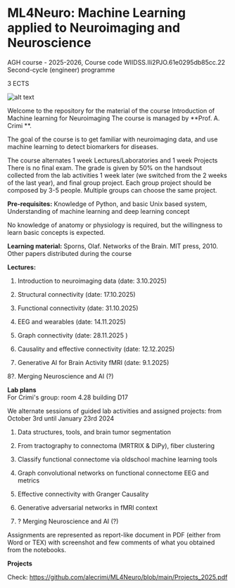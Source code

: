 # ML4Neuro:  Machine Learning applied to Neuroimaging and Neuroscience
AGH course - 2025-2026, Course code WIIDSS.IIi2PJO.61e0295db85cc.22
Second-cycle (engineer) programme 

3 ECTS

![alt text](https://github.com/alecrimiSano/ML4Neuro/blob/main/brain.jpg)

Welcome to the repository for the material of the course Introduction of Machine learning for Neuroimaging
The course is managed by **Prof. A. Crimi **.  

The goal of the course is to get familiar with neuroimaging data, and use machine learning to detect biomarkers for diseases.

The course alternates 1 week Lectures/Laboratories and 1 week Projects
There is no final exam. The grade is given by 50% on the handsout collected from the lab activities 1 week later (we switched from the 2 weeks of the last year), and final group project.
Each group project should be composed by 3-5 people. Multiple groups can choose the same project.

**Pre-requisites:**
Knowledge of Python, and basic Unix based system,
Understanding of machine learning and deep learning concept

No knowledge of anatomy or physiology is required, but the willingness to learn basic concepts is expected.

**Learning material:**
Sporns, Olaf. Networks of the Brain. MIT press, 2010. 
Other papers distributed during the course

**Lectures:**
1. Introduction to neuroimaging data (date: 3.10.2025)

2. Structural connectivity (date: 17.10.2025)
   
3. Functional connectivity (date: 31.10.2025)

4. EEG and wearables (date: 14.11.2025)

5. Graph connectivity (date: 28.11.2025 )

6. Causality and effective connectivity (date: 12.12.2025)

7. Generative AI for Brain Activity fMRI (date: 9.1.2025)

8?. Merging Neuroscience and AI (?)

**Lab plans**  
For Crimi's group: room 4.28 building D17

We alternate sessions of guided lab activities and assigned projects:
from October 3rd until January 23rd 2024 

1. Data structures, tools, and brain tumor segmentation
   
2. From tractography to connectoma (MRTRIX & DiPy), fiber clustering

3. Classify functional connectome via oldschool machine learning tools

4. Graph convolutional networks on functional connectome EEG and metrics

5. Effective connectivity with Granger Causality

6. Generative adversarial networks in fMRI context

7. ? Merging Neuroscience and AI (?)

Assignments are represented as report-like document in PDF (either from Word or TEX) with screenshot and few comments
of what you obtained from the notebooks.

**Projects** 

Check: https://github.com/alecrimi/ML4Neuro/blob/main/Projects_2025.pdf
